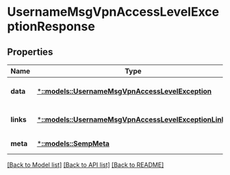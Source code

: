 # UsernameMsgVpnAccessLevelExceptionResponse

## Properties
Name | Type | Description | Notes
------------ | ------------- | ------------- | -------------
**data** | [***::models::UsernameMsgVpnAccessLevelException**](UsernameMsgVpnAccessLevelException.md) |  | [optional] [default to null]
**links** | [***::models::UsernameMsgVpnAccessLevelExceptionLinks**](UsernameMsgVpnAccessLevelExceptionLinks.md) |  | [optional] [default to null]
**meta** | [***::models::SempMeta**](SempMeta.md) |  | [default to null]

[[Back to Model list]](../README.md#documentation-for-models) [[Back to API list]](../README.md#documentation-for-api-endpoints) [[Back to README]](../README.md)


